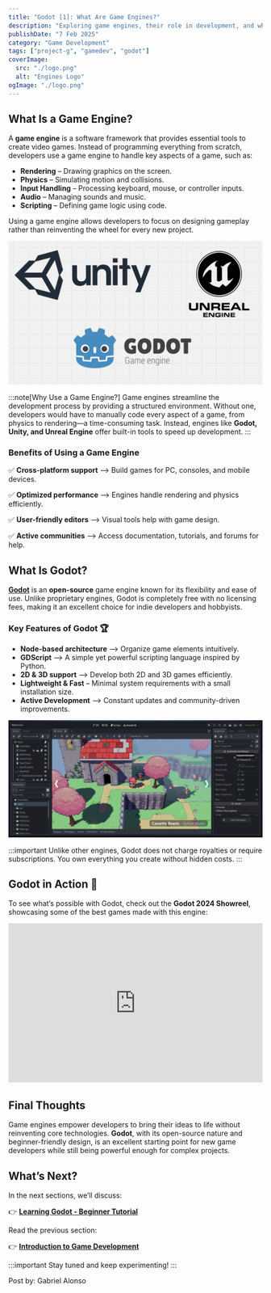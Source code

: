 ```yaml
---
title: "Godot [1]: What Are Game Engines?"
description: "Exploring game engines, their role in development, and why Godot is a great choice."
publishDate: "7 Feb 2025"
category: "Game Development"
tags: ["project-g", "gamedev", "godot"]
coverImage:
  src: "./logo.png"
  alt: "Engines Logo"
ogImage: "./logo.png"
---
```


## What Is a Game Engine?

A **game engine** is a software framework that provides essential tools to create video games. Instead of programming everything from scratch, developers use a game engine to handle key aspects of a game, such as:

- **Rendering** – Drawing graphics on the screen.
- **Physics** – Simulating motion and collisions.
- **Input Handling** – Processing keyboard, mouse, or controller inputs.
- **Audio** – Managing sounds and music.
- **Scripting** – Defining game logic using code.

Using a game engine allows developers to focus on designing gameplay rather than reinventing the wheel for every new project.

![1](./1.png)

:::note[Why Use a Game Engine?]
Game engines streamline the development process by providing a structured environment. Without one, developers would have to manually code every aspect of a game, from physics to rendering—a time-consuming task. Instead, engines like **Godot, Unity, and Unreal Engine** offer built-in tools to speed up development.
:::

### Benefits of Using a Game Engine

✅ **Cross-platform support** –> Build games for PC, consoles, and mobile devices.

✅ **Optimized performance** –> Engines handle rendering and physics efficiently.

✅ **User-friendly editors** –> Visual tools help with game design.

✅ **Active communities** –> Access documentation, tutorials, and forums for help.

## What Is Godot?

[**Godot**](https://godotengine.org/) is an **open-source** game engine known for its flexibility and ease of use. Unlike proprietary engines, Godot is completely free with no licensing fees, making it an excellent choice for indie developers and hobbyists.

### Key Features of Godot 🏆

- **Node-based architecture** –> Organize game elements intuitively.
- **GDScript** –> A simple yet powerful scripting language inspired by Python.
- **2D & 3D support** –> Develop both 2D and 3D games efficiently.
- **Lightweight & Fast** – Minimal system requirements with a small installation size.
- **Active Development** –> Constant updates and community-driven improvements.

![2](./2.png)

:::important
Unlike other engines, Godot does not charge royalties or require subscriptions. You own everything you create without hidden costs.
:::

## Godot in Action 🎥

To see what’s possible with Godot, check out the **Godot 2024 Showreel**, showcasing some of the best games made with this engine:

<iframe 
    src="https://www.youtube.com/embed/n1Lon_Q2T18" 
    title="Godot 2024 Showreel" 
    frameborder="0" 
    allow="accelerometer; autoplay; clipboard-write; encrypted-media; gyroscope; picture-in-picture" 
    allowfullscreen 
    width="100%" 
    height="315">
</iframe>

## Final Thoughts

Game engines empower developers to bring their ideas to life without reinventing core technologies. **Godot**, with its open-source nature and beginner-friendly design, is an excellent starting point for new game developers while still being powerful enough for complex projects.

## What’s Next?

In the next sections, we’ll discuss:

👉 [**Learning Godot - Beginner Tutorial**](https://www.artecs.org/posts/godot-intro/)

Read the previous section:

👉 [**Introduction to Game Development**](https://www.artecs.org/posts/game-dev-intro/)

:::important
Stay tuned and keep experimenting!
:::

Post by: Gabriel Alonso
